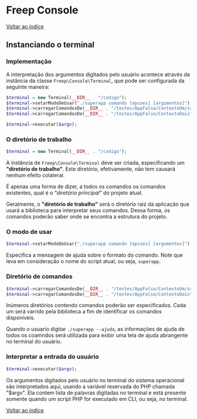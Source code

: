 # Freep Console

[Voltar ao índice](indice.md)

## Instanciando o terminal

### Implementação

A interpretação dos argumentos digitados pelo usuário acontece através da instância 
da classe `Freep\Console\Terminal`, que pode ser configurada da seguinte maneira:

```php
$terminal = new Terminal(__DIR__ . "/codigo");
$terminal->setarModoDeUsar("./superapp comando [opcoes] [argumentos]");
$terminal->carregarComandosDe(__DIR__ . "/testes/AppFalso/ContextoUm/src/Comandos");
$terminal->carregarComandosDe(__DIR__ . "/testes/AppFalso/ContextoDois");

$terminal->executar($argv);
```

### O diretório de trabalho

```php
$terminal = new Terminal(__DIR__ . "/codigo");
```

A instância de `Freep\Console\Terminal` deve ser criada, especificando um **"diretório 
de trabalho"**. Este diretório, efetivamente, não tem causará nenhum efeito colateral. 

É apenas uma forma de dizer, a todos os comandos os comandos existentes, qual é o 
*"diretório principal"* do projeto atual. 

Geralmente, o **"diretório de trabalho"** será o diretório raiz da aplicação que usará 
a biblioteca para interpretar seus comandos. Dessa forma, os comandos poderão saber
onde se encontra a estrutura do projeto.

### O modo de usar

```php
$terminal->setarModoDeUsar("./superapp comando [opcoes] [argumentos]");
```

Especifica a mensagem de ajuda sobre o formato do comando. Note que leva em consideração
o nome do script atual, ou seja, `superapp`.


### Diretório de comandos

```php
$terminal->carregarComandosDe(__DIR__ . "/testes/AppFalso/ContextoUm/src/Comandos");
$terminal->carregarComandosDe(__DIR__ . "/testes/AppFalso/ContextoDois");
```

Inúmeros diretórios contendo comandos poderão ser especificados. Cada um será
varrido pela biblioteca a fim de identificar os comandos disponíveis.

Quando o usuario digitar `./superapp --ajuda`, as informações de ajuda de todos os 
coamndos será utilizada para exibir uma tela de ajuda abrangente no terminal do usuário.


### Interpretar a entrada do usuário

```php
$terminal->executar($argv);
```

Os argumentos digitados pelo usuário no terminal do sistema operacional são interpretados
aqui, usando a variável reservada do PHP chamada "$argv". Ela contem  lista de palavras
digitadas no terminal e está presente somente quando um script PHP for executado em CLI,
ou seja, no terminal.

[Voltar ao índice](indice.md)